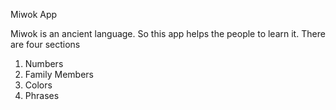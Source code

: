 Miwok App

Miwok is an ancient language. So this app helps the people to learn it.
There are four sections 
1) Numbers
2) Family Members
3) Colors
4) Phrases



